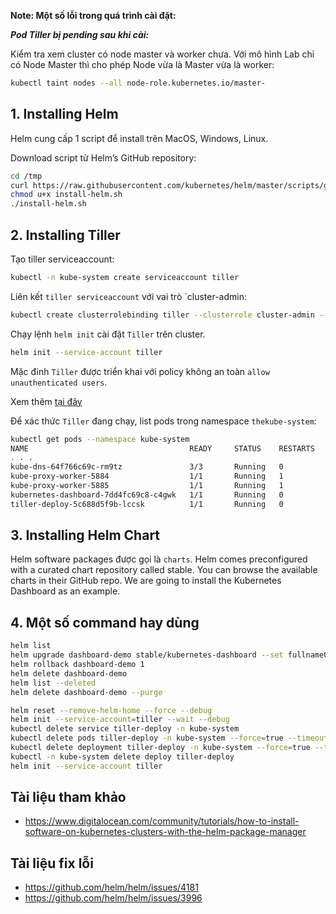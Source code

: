 **Note: Một số lỗi trong quá trình cài đặt:**

***Pod Tiller bị pending sau khi cài:***

Kiểm tra xem cluster có node master và worker chưa. Với mô hình Lab chỉ có Node Master thì cho phép Node vừa là Master vừa là worker:
```sh
kubectl taint nodes --all node-role.kubernetes.io/master-
```

## 1. Installing Helm
Helm cung cấp 1 script để install trên MacOS, Windows, Linux.

Download script từ Helm’s GitHub repository:
```sh
cd /tmp
curl https://raw.githubusercontent.com/kubernetes/helm/master/scripts/get > install-helm.sh
chmod u+x install-helm.sh
./install-helm.sh
```
## 2. Installing Tiller

Tạo tiller serviceaccount:
```sh
kubectl -n kube-system create serviceaccount tiller
```
Liên kết `tiller serviceaccount` với vai trò `cluster-admin:
```sh
kubectl create clusterrolebinding tiller --clusterrole cluster-admin --serviceaccount=kube-system:tiller
```
Chạy lệnh `helm init` cài đặt `Tiller` trên cluster.
```sh
helm init --service-account tiller
```
Mặc đinh `Tiller` được triển khai với policy không an toàn `allow unauthenticated users`.

Xem thêm [tại đây](https://docs.helm.sh/using_helm/#securing-your-helm-installation)

Để xác thức `Tiller` đang chạy, list pods trong namespace `thekube-system`:
```sh
kubectl get pods --namespace kube-system
NAME                                    READY     STATUS    RESTARTS   AGE
. . .
kube-dns-64f766c69c-rm9tz               3/3       Running   0          22m
kube-proxy-worker-5884                  1/1       Running   1          21m
kube-proxy-worker-5885                  1/1       Running   1          21m
kubernetes-dashboard-7dd4fc69c8-c4gwk   1/1       Running   0          22m
tiller-deploy-5c688d5f9b-lccsk          1/1       Running   0          40s
```
## 3. Installing Helm Chart
Helm software packages được gọi là `charts`. Helm comes preconfigured with a curated chart repository called stable. You can browse the available charts in their GitHub repo. We are going to install the Kubernetes Dashboard as an example.

## 4. Một số command hay dùng
```sh
helm list
helm upgrade dashboard-demo stable/kubernetes-dashboard --set fullnameOverride="dashboard"
helm rollback dashboard-demo 1
helm delete dashboard-demo
helm list --deleted
helm delete dashboard-demo --purge

helm reset --remove-helm-home --force --debug
helm init --service-account=tiller --wait --debug 
kubectl delete service tiller-deploy -n kube-system
kubectl delete pods tiller-deploy -n kube-system --force=true --timeout=0s
kubectl delete deployment tiller-deploy -n kube-system --force=true --timeout=0s
kubectl -n kube-system delete deploy tiller-deploy
helm init --service-account tiller
```

## Tài liệu tham khảo
- https://www.digitalocean.com/community/tutorials/how-to-install-software-on-kubernetes-clusters-with-the-helm-package-manager
## Tài liệu fix lỗi
- https://github.com/helm/helm/issues/4181
- https://github.com/helm/helm/issues/3996
